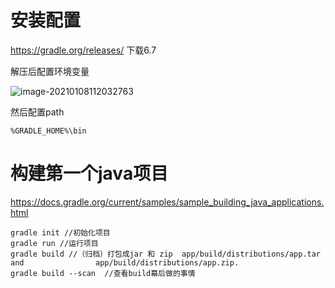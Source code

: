 # 安装配置

https://gradle.org/releases/ 下载6.7

解压后配置环境变量

![image-20210108112032763](https://gitee.com/CTLQAQ/picgo/raw/master/image-20210108112032763.png)

然后配置path

`%GRADLE_HOME%\bin`

# 构建第一个java项目

https://docs.gradle.org/current/samples/sample_building_java_applications.html

```
gradle init //初始化项目
gradle run //运行项目
gradle build //（归档）打包成jar 和 zip  app/build/distributions/app.tar and 				app/build/distributions/app.zip.
gradle build --scan  //查看build幕后做的事情
```

